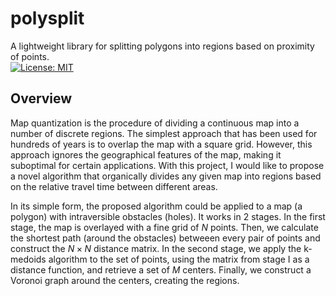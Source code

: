 # polysplit

A lightweight library for splitting polygons into regions based on proximity of points.\
[![License: MIT](https://img.shields.io/badge/License-MIT-blue.svg)](https://opensource.org/licenses/MIT)

## Overview
Map quantization is the procedure of dividing a continuous map into a number of discrete regions. The simplest approach that has been used for hundreds of years is to overlap the map with a square grid. However, this approach ignores the geographical features of the map, making it suboptimal for certain applications. With this project, I would like to propose a novel algorithm that organically divides any given map into regions based on the relative travel time between different areas.

In its simple form, the proposed algorithm could be applied to a map (a polygon) with intraversible obstacles (holes). It works in 2 stages. In the first stage, the map is overlayed with a fine grid of $N$ points. Then, we calculate the shortest path (around the obstacles) betweeen every pair of points and construct the $N \times N$ distance matrix. In the second stage, we apply the k-medoids algorithm to the set of points, using the matrix from stage I as a distance function, and retrieve a set of $M$ centers. Finally, we construct a Voronoi graph around the centers, creating the regions.
